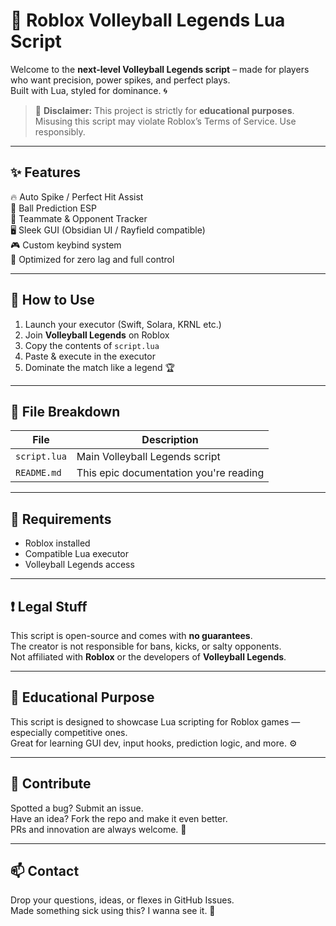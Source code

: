# 🏐 Roblox Volleyball Legends Lua Script

Welcome to the **next-level Volleyball Legends script** – made for players who want precision, power spikes, and perfect plays.  
Built with Lua, styled for dominance. 🌀

> 🛑 **Disclaimer:** This project is strictly for **educational purposes**. Misusing this script may violate Roblox’s Terms of Service. Use responsibly.

---

## ✨ Features

🔥 Auto Spike / Perfect Hit Assist  
👀 Ball Prediction ESP  
🧠 Teammate & Opponent Tracker  
🖥️ Sleek GUI (Obsidian UI / Rayfield compatible)  
🎮 Custom keybind system  
💨 Optimized for zero lag and full control

---

## 🚀 How to Use

1. Launch your executor (Swift, Solara, KRNL etc.)
2. Join **Volleyball Legends** on Roblox
3. Copy the contents of `script.lua`
4. Paste & execute in the executor
5. Dominate the match like a legend 🏆

---

## 📁 File Breakdown

| File        | Description                            |
|-------------|----------------------------------------|
| `script.lua` | Main Volleyball Legends script        |
| `README.md` | This epic documentation you're reading |

---

## 🧰 Requirements

- Roblox installed  
- Compatible Lua executor  
- Volleyball Legends access  

---

## ❗ Legal Stuff

This script is open-source and comes with **no guarantees**.  
The creator is not responsible for bans, kicks, or salty opponents.  
Not affiliated with **Roblox** or the developers of **Volleyball Legends**.

---

## 🧠 Educational Purpose

This script is designed to showcase Lua scripting for Roblox games — especially competitive ones.  
Great for learning GUI dev, input hooks, prediction logic, and more. ⚙️

---

## 🤝 Contribute

Spotted a bug? Submit an issue.  
Have an idea? Fork the repo and make it even better.  
PRs and innovation are always welcome. 🤖

---

## 📫 Contact

Drop your questions, ideas, or flexes in GitHub Issues.  
Made something sick using this? I wanna see it. 💬  

